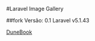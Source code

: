 #Laravel Image Gallery

##fork
Versão: 0.1
Laravel v5.1.43

[DuneBook](https://www.dunebook.com/tutorial-creating-a-photo-gallery-system-with-laravel)
